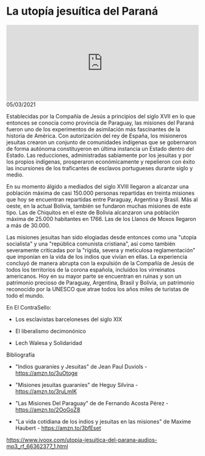 # La utopía jesuítica del Paraná
<iframe id='audio_88903085' frameborder='0' allowfullscreen='' scrolling='no' height='200' style='width:100%;' src='https://www.ivoox.com/player_ej_66362377_6_1.html' loading='lazy'></iframe>05/03/2021

Establecidas por la Compañía de Jesús a principios del siglo XVII en lo que entonces se conocía como provincia de Paraguay, las misiones del Paraná fueron uno de los experimentos de asimilación más fascinantes de la historia de América. Con autorización del rey de España, los misioneros jesuitas crearon un conjunto de comunidades indígenas que se gobernaron de forma autónoma constituyeron en última instancia un Estado dentro del Estado. Las reducciones, administradas sabiamente por los jesuitas y por los propios indígenas, prosperaron económicamente y repelieron con éxito las incursiones de los traficantes de esclavos portugueses durante siglo y medio.   

 En su momento álgido a mediados del siglo XVIII llegaron a alcanzar una población máxima de casi 150.000 personas repartidas en treinta misiones que hoy se encuentran repartidas entre Paraguay, Argentina y Brasil. Más al oeste, en la actual Bolivia, también se fundaron muchas misiones de este tipo. Las de Chiquitos en el este de Bolivia alcanzaron una población máxima de 25.000 habitantes en 1766. Las de los  Llanos de Moxos llegaron a más de 30.000. 

 Las misiones jesuitas han sido elogiadas desde entonces como una "utopía socialista" y una "república comunista cristiana", así como también severamente criticadas por la "rígida, severa y meticulosa reglamentación" que imponían en la vida de los indios que vivían en ellas. La experiencia concluyó de manera abrupta con la expulsión de la Compañía de Jesús de todos los territorios de la corona española, incluidos los virreinatos americanos. Hoy en su mayor parte se encuentran en ruinas y son un patrimonio precioso de Paraguay, Argentina, Brasil y Bolivia, un patrimonio reconocido por la UNESCO que atrae todos los años miles de turistas de todo el mundo. 

 En El ContraSello:

 - Los esclavistas barceloneses del siglo XIX

 - El liberalismo decimonónico

 - Lech Walesa y Solidaridad 

 Bibliografía

 - "Indios guaraníes y Jesuitas" de Jean Paul Duviols - https://amzn.to/3uOtoge

 - "Misiones jesuitas guaraníes" de Heguy Silvina - https://amzn.to/3ruLmlK

 - "Las Misiones Del Paraguay" de de Fernando Acosta Pérez - https://amzn.to/2OoGoZ8

 - "La vida cotidiana de los indios y jesuitas en las misiones" de Maxime Haubert - https://amzn.to/3bfEset 

 

https://www.ivoox.com/utopia-jesuitica-del-parana-audios-mp3_rf_66362377_1.html
